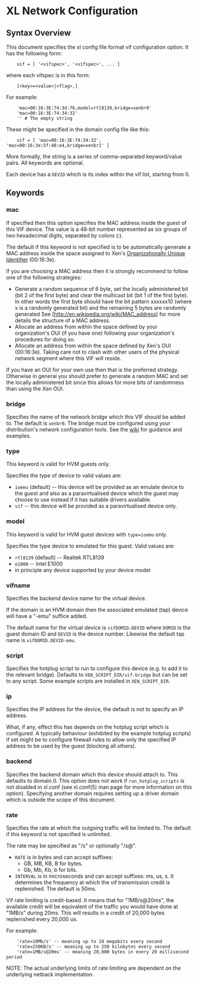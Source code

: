 # XL Network Configuration

## Syntax Overview

This document specifies the xl config file format vif configuration
option.  It has the following form:

        vif = [ '<vifspec>', '<vifspec>', ... ]

where each vifspec is in this form:
    
        [<key>=<value>|<flag>,]

For example:

        'mac=00:16:3E:74:3d:76,model=rtl8139,bridge=xenbr0'
        'mac=00:16:3E:74:34:32'
        '' # The empty string

These might be specified in the domain config file like this:

        vif = [ 'mac=00:16:3E:74:34:32', 'mac=00:16:3e:5f:48:e4,bridge=xenbr1' ]

More formally, the string is a series of comma-separated keyword/value
pairs. All keywords are optional.

Each device has a `DEVID` which is its index within the vif list, starting from 0.

## Keywords

### mac

If specified then this option specifies the MAC address inside the
guest of this VIF device. The value is a 48-bit number represented as
six groups of two hexadecimal digits, separated by colons (:).

The default if this keyword is not specified is to be automatically
generate a MAC address inside the space assigned to Xen's
[Organizationally Unique Identifier][oui] (00:16:3e).

If you are choosing a MAC address then it is strongly recommend to
follow one of the following strategies:

  * Generate a random sequence of 6 byte, set the locally administered
    bit (bit 2 of the first byte) and clear the multicast bit (bit 1
    of the first byte). In other words the first byte should have the
    bit pattern xxxxxx10 (where x is a randomly generated bit) and the
    remaining 5 bytes are randomly generated See
    [http://en.wikipedia.org/wiki/MAC_address] for more details the
    structure of a MAC address.
  * Allocate an address from within the space defined by your
    organization's OUI (if you have one) following your organization's
    procedures for doing so.
  * Allocate an address from within the space defined by Xen's OUI
    (00:16:3e). Taking care not to clash with other users of the
    physical network segment where this VIF will reside.

If you have an OUI for your own use then that is the preferred
strategy. Otherwise in general you should prefer to generate a random
MAC and set the locally administered bit since this allows for more
bits of randomness than using the Xen OUI.

### bridge

Specifies the name of the network bridge which this VIF should be
added to. The default is `xenbr0`. The bridge must be configured using
your distribution's network configuration tools. See the [wiki][net]
for guidance and examples.

### type

This keyword is valid for HVM guests only.

Specifies the type of device to valid values are:

  * `ioemu` (default) -- this device will be provided as an emulate
    device to the guest and also as a paravirtualised device which the
    guest may choose to use instead if it has suitable drivers
    available.
  * `vif` -- this device will be provided as a paravirtualised device
    only.

### model

This keyword is valid for HVM guest devices with `type=ioemu` only.

Specifies the type device to emulated for this guest. Valid values
are:

  * `rtl8139` (default) -- Realtek RTL8139
  * `e1000` -- Intel E1000 
  * in principle any device supported by your device model

### vifname

Specifies the backend device name for the virtual device.

If the domain is an HVM domain then the associated emulated (tap)
device will have a "-emu" suffice added.

The default name for the virtual device is `vifDOMID.DEVID` where
`DOMID` is the guest domain ID and `DEVID` is the device
number. Likewise the default tap name is `vifDOMID.DEVID-emu`.

### script

Specifies the hotplug script to run to configure this device (e.g. to
add it to the relevant bridge). Defaults to
`XEN_SCRIPT_DIR/vif-bridge` but can be set to any script. Some example
scripts are installed in `XEN_SCRIPT_DIR`.

### ip

Specifies the IP address for the device, the default is not to
specify an IP address.

What, if any, effect this has depends on the hotplug script which is
configured. A typically behaviour (exhibited by the example hotplug
scripts) if set might be to configure firewall rules to allow only the
specified IP address to be used by the guest (blocking all others).

### backend

Specifies the backend domain which this device should attach to. This
defaults to domain 0. This option does not work if `run_hotplug_scripts`
is not disabled in xl.conf (see xl.conf(5) man page for more information
on this option). Specifying another domain requires setting up a driver
domain which is outside the scope of this document.

### rate

Specifies the rate at which the outgoing traffic will be limited to.
The default if this keyword is not specified is unlimited.

The rate may be specified as "<RATE>/s" or optionally "<RATE>/s@<INTERVAL>".

  * `RATE` is in bytes and can accept suffixes:
      * GB, MB, KB, B for bytes.
      * Gb, Mb, Kb, b for bits.
  * `INTERVAL` is in microseconds and can accept suffixes: ms, us, s.
    It determines the frequency at which the vif transmission credit
    is replenished. The default is 50ms.

Vif rate limiting is credit-based. It means that for "1MB/s@20ms", the
available credit will be equivalent of the traffic you would have done
at "1MB/s" during 20ms. This will results in a credit of 20,000 bytes
replenished every 20,000 us.

For example:

        'rate=10Mb/s' -- meaning up to 10 megabits every second
        'rate=250KB/s' -- meaning up to 250 kilobytes every second
        'rate=1MB/s@20ms' -- meaning 20,000 bytes in every 20 millisecond period

NOTE: The actual underlying limits of rate limiting are dependent
on the underlying netback implementation.


[oui]: http://en.wikipedia.org/wiki/Organizationally_Unique_Identifier
[net]: http://wiki.xen.org/wiki/HostConfiguration/Networking
